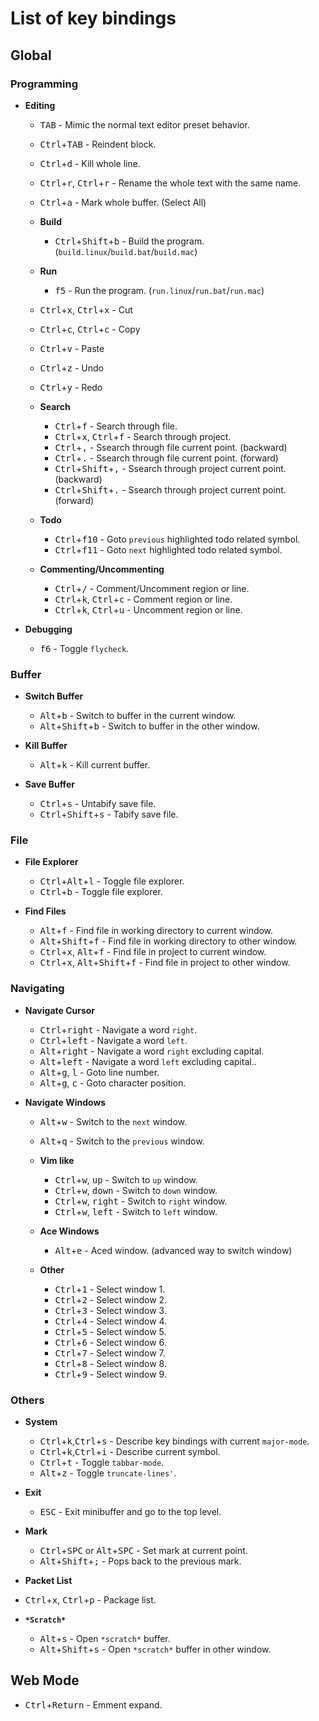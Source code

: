 # List of key bindings

## Global

### Programming

* **Editing**

  * <kbd>TAB</kbd> - Mimic the normal text editor preset behavior.
  * <kbd>Ctrl</kbd>+<kbd>TAB</kbd> - Reindent block.
  * <kbd>Ctrl</kbd>+<kbd>d</kbd> - Kill whole line.
  * <kbd>Ctrl</kbd>+<kbd>r</kbd>, <kbd>Ctrl</kbd>+<kbd>r</kbd> - Rename the whole text with the same name.
  * <kbd>Ctrl</kbd>+<kbd>a</kbd> - Mark whole buffer. (Select All)

  * **Build**

    * <kbd>Ctrl</kbd>+<kbd>Shift</kbd>+<kbd>b</kbd> - Build the program. (`build.linux`/`build.bat`/`build.mac`)

  * **Run**

    * <kbd>f5</kbd> - Run the program. (`run.linux`/`run.bat`/`run.mac`)

  * <kbd>Ctrl</kbd>+<kbd>x</kbd>, <kbd>Ctrl</kbd>+<kbd>x</kbd> - Cut
  * <kbd>Ctrl</kbd>+<kbd>c</kbd>, <kbd>Ctrl</kbd>+<kbd>c</kbd> - Copy
  * <kbd>Ctrl</kbd>+<kbd>v</kbd> - Paste
  * <kbd>Ctrl</kbd>+<kbd>z</kbd> - Undo
  * <kbd>Ctrl</kbd>+<kbd>y</kbd> - Redo

  * **Search**

    * <kbd>Ctrl</kbd>+<kbd>f</kbd> - Search through file.
    * <kbd>Ctrl</kbd>+<kbd>x</kbd>, <kbd>Ctrl</kbd>+<kbd>f</kbd> - Search through project.
    * <kbd>Ctrl</kbd>+<kbd>,</kbd> - Ssearch through file current point. (backward)
    * <kbd>Ctrl</kbd>+<kbd>.</kbd> - Ssearch through file current point. (forward)
    * <kbd>Ctrl</kbd>+<kbd>Shift</kbd>+<kbd>,</kbd> - Ssearch through project current point. (backward)
    * <kbd>Ctrl</kbd>+<kbd>Shift</kbd>+<kbd>.</kbd> - Ssearch through project current point. (forward)

  * **Todo**

    * <kbd>Ctrl</kbd>+<kbd>f10</kbd> - Goto `previous` highlighted todo related symbol.
    * <kbd>Ctrl</kbd>+<kbd>f11</kbd> - Goto `next` highlighted todo related symbol.

  * **Commenting/Uncommenting**

    * <kbd>Ctrl</kbd>+<kbd>/</kbd> - Comment/Uncomment region or line.
    * <kbd>Ctrl</kbd>+<kbd>k</kbd>, <kbd>Ctrl</kbd>+<kbd>c</kbd> - Comment region or line.
    * <kbd>Ctrl</kbd>+<kbd>k</kbd>, <kbd>Ctrl</kbd>+<kbd>u</kbd> - Uncomment region or line.

* **Debugging**

  * <kbd>f6</kbd> - Toggle `flycheck`.

### Buffer

* **Switch Buffer**

  * <kbd>Alt</kbd>+<kbd>b</kbd> - Switch to buffer in the current window.
  * <kbd>Alt</kbd>+<kbd>Shift</kbd>+<kbd>b</kbd> - Switch to buffer in the other window.

* **Kill Buffer**

  * <kbd>Alt</kbd>+<kbd>k</kbd> - Kill current buffer.

* **Save Buffer**

  * <kbd>Ctrl</kbd>+<kbd>s</kbd> - Untabify save file.
  * <kbd>Ctrl</kbd>+<kbd>Shift</kbd>+<kbd>s</kbd> - Tabify save file.

### File

* **File Explorer**

  * <kbd>Ctrl</kbd>+<kbd>Alt</kbd>+<kbd>l</kbd> - Toggle file explorer.
  * <kbd>Ctrl</kbd>+<kbd>b</kbd> - Toggle file explorer.

* **Find Files**

  * <kbd>Alt</kbd>+<kbd>f</kbd> - Find file in working directory to current window.
  * <kbd>Alt</kbd>+<kbd>Shift</kbd>+<kbd>f</kbd> - Find file in working directory to other window.
  * <kbd>Ctrl</kbd>+<kbd>x</kbd>, <kbd>Alt</kbd>+<kbd>f</kbd> - Find file in project to current window.
  * <kbd>Ctrl</kbd>+<kbd>x</kbd>, <kbd>Alt</kbd>+<kbd>Shift</kbd>+<kbd>f</kbd> - Find file in project to other window.

### Navigating

* **Navigate Cursor**

  * <kbd>Ctrl</kbd>+<kbd>right</kbd> - Navigate a word `right`.
  * <kbd>Ctrl</kbd>+<kbd>left</kbd> - Navigate a word `left`.
  * <kbd>Alt</kbd>+<kbd>right</kbd> - Navigate a word `right` excluding capital.
  * <kbd>Alt</kbd>+<kbd>left</kbd> - Navigate a word `left` excluding capital..
  * <kbd>Alt</kbd>+<kbd>g</kbd>, <kbd>l</kbd> - Goto line number.
  * <kbd>Alt</kbd>+<kbd>g</kbd>, <kbd>c</kbd> - Goto character position.

* **Navigate Windows**

  * <kbd>Alt</kbd>+<kbd>w</kbd> - Switch to the `next` window.
  * <kbd>Alt</kbd>+<kbd>q</kbd> - Switch to the `previous` window.

  * **Vim like**

    * <kbd>Ctrl</kbd>+<kbd>w</kbd>, <kbd>up</kbd> - Switch to `up` window.
    * <kbd>Ctrl</kbd>+<kbd>w</kbd>, <kbd>down</kbd> - Switch to `down` window.
    * <kbd>Ctrl</kbd>+<kbd>w</kbd>, <kbd>right</kbd> - Switch to `right` window.
    * <kbd>Ctrl</kbd>+<kbd>w</kbd>, <kbd>left</kbd> - Switch to `left` window.

  * **Ace Windows**

    * <kbd>Alt</kbd>+<kbd>e</kbd> - Aced window. (advanced way to switch window)

  * **Other**

    * <kbd>Ctrl</kbd>+<kbd>1</kbd> - Select window 1.
    * <kbd>Ctrl</kbd>+<kbd>2</kbd> - Select window 2.
    * <kbd>Ctrl</kbd>+<kbd>3</kbd> - Select window 3.
    * <kbd>Ctrl</kbd>+<kbd>4</kbd> - Select window 4.
    * <kbd>Ctrl</kbd>+<kbd>5</kbd> - Select window 5.
    * <kbd>Ctrl</kbd>+<kbd>6</kbd> - Select window 6.
    * <kbd>Ctrl</kbd>+<kbd>7</kbd> - Select window 7.
    * <kbd>Ctrl</kbd>+<kbd>8</kbd> - Select window 8.
    * <kbd>Ctrl</kbd>+<kbd>9</kbd> - Select window 9.

### Others

* **System**

  * <kbd>Ctrl</kbd>+<kbd>k</kbd>,<kbd>Ctrl</kbd>+<kbd>s</kbd> - Describe key bindings with current `major-mode`.
  * <kbd>Ctrl</kbd>+<kbd>k</kbd>,<kbd>Ctrl</kbd>+<kbd>i</kbd> - Describe current symbol.
  * <kbd>Ctrl</kbd>+<kbd>t</kbd> - Toggle `tabbar-mode`.
  * <kbd>Alt</kbd>+<kbd>z</kbd> - Toggle `truncate-lines'`.

* **Exit**

  * <kbd>ESC</kbd> - Exit minibuffer and go to the top level.

* **Mark**

  * <kbd>Ctrl</kbd>+<kbd>SPC</kbd> or <kbd>Alt</kbd>+<kbd>SPC</kbd> - Set mark at current point.
  * <kbd>Alt</kbd>+<kbd>Shift</kbd>+<kbd>;</kbd> - Pops back to the previous mark.

* **Packet List**

* <kbd>Ctrl</kbd>+<kbd>x</kbd>, <kbd>Ctrl</kbd>+<kbd>p</kbd> - Package list.

* **`*Scratch*`**

  * <kbd>Alt</kbd>+<kbd>s</kbd> - Open `*scratch*` buffer.
  * <kbd>Alt</kbd>+<kbd>Shift</kbd>+<kbd>s</kbd> - Open `*scratch*` buffer in other window.

## Web Mode

  * <kbd>Ctrl</kbd>+<kbd>Return</kbd> - Emment expand.
